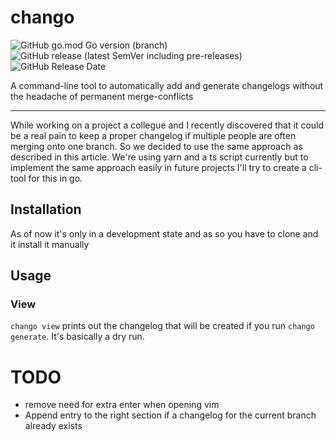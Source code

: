 # chango
![GitHub go.mod Go version (branch)](https://img.shields.io/github/go-mod/go-version/BodeSpezial/chango/trunk?style=flat-square)
![GitHub release (latest SemVer including pre-releases)](https://img.shields.io/github/v/release/BodeSpezial/chango?include_prereleases&sort=semver&style=flat-square)
![GitHub Release Date](https://img.shields.io/github/release-date/BodeSpezial/chango?style=flat-square)

A command-line tool to automatically add and generate changelogs without the headache of permanent merge-conflicts

---

While working on a project a collegue and I recently discovered that it could be a real pain to keep a proper changelog if multiple people are often  merging onto one branch. So we decided to use the same approach as described in this article. We're using yarn and a ts script currently but to implement the same approach easily in future projects I'll try to create a cli-tool for this in go.

## Installation

As of now it's only in a development state and as so you have to clone and it install it manually

## Usage

### View
`chango view` prints out the changelog that will be created if you run `chango generate`. It's basically a dry run.

# TODO
- remove need for extra enter when opening vim
- Append entry to the right section if a changelog for the current branch already exists
